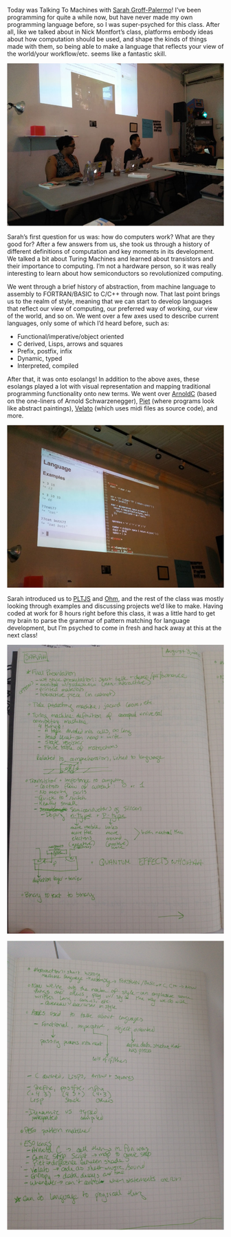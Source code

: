 Today was Talking To Machines with [Sarah Groff-Palermo](http://www.sarahgp.com/)! I’ve been programming for quite a while now, but have never made my own programming language before, so I was super-psyched for this class. After all, like we talked about in Nick Montfort’s class, platforms embody ideas about how computation should be used, and shape the kinds of things made with them, so being able to make a language that reflects your view of the world/your workflow/etc. seems like a fantastic skill.

![pic](images/aug5_1.jpg)

Sarah’s first question for us was: how do computers work? What are they good for? After a few answers from us, she took us through a history of different definitions of computation and key moments in its development. We talked a bit about Turing Machines and learned about transistors and their importance to computing. I’m not a hardware person, so it was really interesting to learn about how semiconductors so revolutionized computing.

We went through a brief history of abstraction, from machine language to assembly to FORTRAN/BASIC to C/C++ through now. That last point brings us to the realm of style, meaning that we can start to develop languages that reflect our view of computing, our preferred way of working, our view of the world, and so on. We went over a few axes used to describe current languages, only some of which I’d heard before, such as:

* Functional/imperative/object oriented
* C derived, Lisps, arrows and squares
* Prefix, postfix, infix
* Dynamic, typed
* Interpreted, compiled

After that, it was onto esolangs! In addition to the above axes, these esolangs played a lot with visual representation and mapping traditional programming functionality onto new terms. We went over [ArnoldC](https://github.com/lhartikk/ArnoldC) (based on the one-liners of Arnold Schwarzenegger), [Piet](http://www.dangermouse.net/esoteric/piet.html) (where programs look like abstract paintings), [Velato](http://esolangs.org/wiki/velato) (which uses midi files as source code), and more.

![pic](images/aug5_2.jpg)

Sarah introduced us to [PLTJS](https://github.com/nasser/pltjs) and [Ohm](https://github.com/cdglabs/ohm), and the rest of the class was mostly looking through examples and discussing projects we’d like to make. Having coded at work for 8 hours right before this class, it was a little hard to get my brain to parse the grammar of pattern matching for language development, but I’m psyched to come in fresh and hack away at this at the next class!

![notes1](images/IMG_3843.JPG)

![notes1](images/IMG_3844.JPG)
